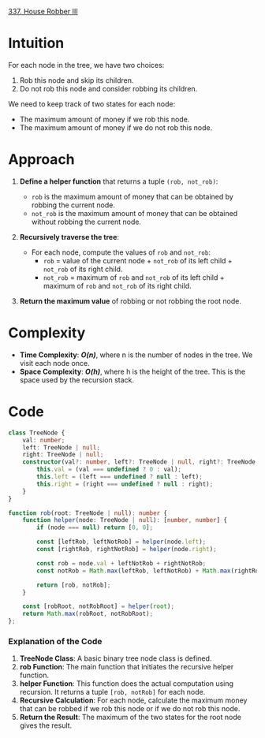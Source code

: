 [337. House Robber III](https://leetcode.com/problems/house-robber-iii/)

# Intuition

For each node in the tree, we have two choices:
1. Rob this node and skip its children.
2. Do not rob this node and consider robbing its children.

We need to keep track of two states for each node:
- The maximum amount of money if we rob this node.
- The maximum amount of money if we do not rob this node.

# Approach

1. **Define a helper function** that returns a tuple `(rob, not_rob)`:
   - `rob` is the maximum amount of money that can be obtained by robbing the current node.
   - `not_rob` is the maximum amount of money that can be obtained without robbing the current node.

2. **Recursively traverse the tree**:
   - For each node, compute the values of `rob` and `not_rob`:
     - `rob` = value of the current node + `not_rob` of its left child + `not_rob` of its right child.
     - `not_rob` = maximum of `rob` and `not_rob` of its left child + maximum of `rob` and `not_rob` of its right child.

3. **Return the maximum value** of robbing or not robbing the root node.

# Complexity

- **Time Complexity**: ***O(n)***, where n is the number of nodes in the tree. We visit each node once.
- **Space Complexity**: ***O(h)***, where h is the height of the tree. This is the space used by the recursion stack.

# Code
```typescript
class TreeNode {
    val: number;
    left: TreeNode | null;
    right: TreeNode | null;
    constructor(val?: number, left?: TreeNode | null, right?: TreeNode | null) {
        this.val = (val === undefined ? 0 : val);
        this.left = (left === undefined ? null : left);
        this.right = (right === undefined ? null : right);
    }
}

function rob(root: TreeNode | null): number {
    function helper(node: TreeNode | null): [number, number] {
        if (node === null) return [0, 0];

        const [leftRob, leftNotRob] = helper(node.left);
        const [rightRob, rightNotRob] = helper(node.right);

        const rob = node.val + leftNotRob + rightNotRob;
        const notRob = Math.max(leftRob, leftNotRob) + Math.max(rightRob, rightNotRob);

        return [rob, notRob];
    }

    const [robRoot, notRobRoot] = helper(root);
    return Math.max(robRoot, notRobRoot);
};

```

### Explanation of the Code

1. **TreeNode Class**: A basic binary tree node class is defined.
2. **rob Function**: The main function that initiates the recursive helper function.
3. **helper Function**: This function does the actual computation using recursion. It returns a tuple `[rob, notRob]` for each node.
4. **Recursive Calculation**: For each node, calculate the maximum money that can be robbed if we rob this node or if we do not rob this node.
5. **Return the Result**: The maximum of the two states for the root node gives the result.